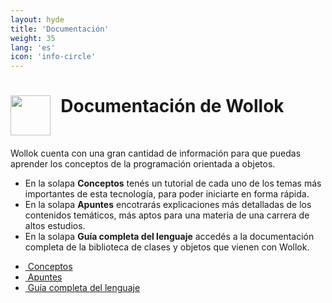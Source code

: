 ```yaml
---
layout: hyde
title: 'Documentación'
weight: 35
lang: 'es'
icon: 'info-circle'
---
```


<h1>
<img src="/images/documentation.ico" align="left" height="64" width="64"/>
&nbsp;&nbsp;Documentación de Wollok
</h1>
<br>
<p>
Wollok cuenta con una gran cantidad de información para que puedas aprender los conceptos de la programación orientada a objetos.

<ul>
    <li>
        En la solapa <b>Conceptos</b> tenés un tutorial de cada uno de los temas más importantes de esta tecnología, para poder iniciarte en forma rápida.
    </li>
    <li>
        En la solapa <b>Apuntes</b> encotrarás explicaciones más detalladas de los contenidos temáticos, más aptos para una materia de una carrera de altos estudios.
    </li>
    <li>
        En la solapa <b>Guía completa del lenguaje</b> accedés a la documentación completa de la biblioteca de clases y objetos que vienen con Wollok.
    </li>
</ul>
</p>

<div class="container">
    <ul class="nav breadcrumb nav-tabs nav-justified" role="tablist">
        <li class="nav-item">
            <a class="nav-link active wollokNavLink" data-toggle="tab" href="#conceptos" role="tab"><i class="fa fa-dot-circle-o"></i>&nbsp;Conceptos</a>
        </li>
        <li class="nav-item">
            <a class="nav-link wollokNavLink" data-toggle="tab" href="#apuntes" role="tab"><i class="fa fa-file-text-o"></i>&nbsp;Apuntes</a>
        </li>
        <li class="nav-item">
            <a class="nav-link wollokNavLink" data-toggle="tab" href="#wollokDoc" role="tab"><i class="fa fa-book" aria-hidden="true"></i>&nbsp;Guía completa del lenguaje</a>
        </li>
    </ul>
    <!-- Tab panels -->
    <div class="tab-content">
        <div class="tab-pane fade in show active" id="conceptos" role="tabpanel"></div>
        <div class="tab-pane fade" id="apuntes" role="tabpanel"></div>
        <div class="tab-pane fade" id="wollokDoc" role="tabpanel"></div>
    </div>

</div>
    
<script>
    loadHtml("conceptos", "conceptos/index.html")
    loadHtml("apuntes", "apuntes/index.html")
    loadHtml("wollokDoc", "wollokDoc/index.html")
</script>
        